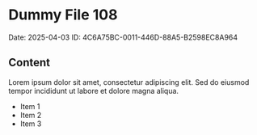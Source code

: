 # Dummy File 108

Date: 2025-04-03
ID: 4C6A75BC-0011-446D-88A5-B2598EC8A964

## Content

Lorem ipsum dolor sit amet, consectetur adipiscing elit.
Sed do eiusmod tempor incididunt ut labore et dolore magna aliqua.

* Item 1
* Item 2
* Item 3
